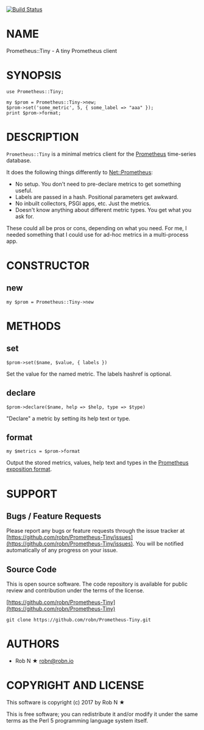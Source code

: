 [![Build Status](https://secure.travis-ci.org/robn/Prometheus-Tiny.png)](http://travis-ci.org/robn/Prometheus-Tiny)

# NAME

Prometheus::Tiny - A tiny Prometheus client

# SYNOPSIS

    use Prometheus::Tiny;

    my $prom = Prometheus::Tiny->new;
    $prom->set('some_metric', 5, { some_label => "aaa" });
    print $prom->format;

# DESCRIPTION

`Prometheus::Tiny` is a minimal metrics client for the
[Prometheus](http://prometheus.io/) time-series database.

It does the following things differently to [Net::Prometheus](https://metacpan.org/pod/Net::Prometheus):

- No setup. You don't need to pre-declare metrics to get something useful.
- Labels are passed in a hash. Positional parameters get awkward.
- No inbuilt collectors, PSGI apps, etc. Just the metrics.
- Doesn't know anything about different metric types. You get what you ask for.

These could all be pros or cons, depending on what you need. For me, I needed
something that I could use for ad-hoc metrics in a multi-process app.

# CONSTRUCTOR

## new

    my $prom = Prometheus::Tiny->new

# METHODS

## set

    $prom->set($name, $value, { labels })

Set the value for the named metric. The labels hashref is optional.

## declare

    $prom->declare($name, help => $help, type => $type)

"Declare" a metric by setting its help text or type.

## format

    my $metrics = $prom->format

Output the stored metrics, values, help text and types in the [Prometheus exposition format](https://github.com/prometheus/docs/blob/master/content/docs/instrumenting/exposition_formats.md).

# SUPPORT

## Bugs / Feature Requests

Please report any bugs or feature requests through the issue tracker
at [https://github.com/robn/Prometheus-Tiny/issues](https://github.com/robn/Prometheus-Tiny/issues).
You will be notified automatically of any progress on your issue.

## Source Code

This is open source software. The code repository is available for
public review and contribution under the terms of the license.

[https://github.com/robn/Prometheus-Tiny](https://github.com/robn/Prometheus-Tiny)

    git clone https://github.com/robn/Prometheus-Tiny.git

# AUTHORS

- Rob N ★ <robn@robn.io>

# COPYRIGHT AND LICENSE

This software is copyright (c) 2017 by Rob N ★

This is free software; you can redistribute it and/or modify it under
the same terms as the Perl 5 programming language system itself.
